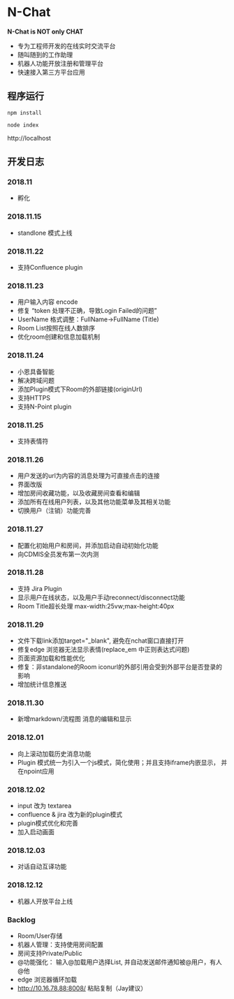 # N-Chat
**N-Chat is NOT only CHAT**
* 专为工程师开发的在线实时交流平台
* 随叫随到的工作助理
* 机器人功能开放注册和管理平台
* 快速接入第三方平台应用

## 程序运行

```
npm install
```

```
node index
```

http://localhost


## 开发日志

### 2018.11 
* 孵化

### 2018.11.15
* standlone 模式上线

### 2018.11.22
* 支持Confluence plugin

### 2018.11.23
* 用户输入内容 encode
* 修复 “token 处理不正确，导致Login Failed的问题”
* UserName 格式调整：FullName->FullName (Title)
* Room List按照在线人数排序
* 优化room创建和信息加载机制

### 2018.11.24
* 小恩具备智能
* 解决跨域问题
* 添加Plugin模式下Room的外部链接(originUrl)
* 支持HTTPS
* 支持N-Point plugin

### 2018.11.25
* 支持表情符

### 2018.11.26
* 用户发送的url为内容的消息处理为可直接点击的连接
* 界面改版
* 增加房间收藏功能，以及收藏房间查看和编辑
* 添加所有在线用户列表，以及其他功能菜单及其相关功能
* 切换用户（注销）功能完善

### 2018.11.27
* 配置化初始用户和房间，并添加启动自动初始化功能
* 向CDMIS全员发布第一次内测

### 2018.11.28
* 支持 Jira Plugin
* 显示用户在线状态，以及用户手动reconnect/disconnect功能
* Room Title超长处理 max-width:25vw;max-height:40px

### 2018.11.29
* 文件下载link添加target="_blank", 避免在nchat窗口直接打开
* 修复edge 浏览器无法显示表情(replace_em 中正则表达式问题)
* 页面资源加载和性能优化
* 修复：非standalone的Room iconurl的外部引用会受到外部平台是否登录的影响 
* 增加统计信息推送

### 2018.11.30 
* 新增markdown/流程图 消息的编辑和显示


### 2018.12.01
* 向上滚动加载历史消息功能 
* Plugin 模式统一为引入一个js模式，简化使用；并且支持iframe内嵌显示， 并在npoint应用

### 2018.12.02
* input 改为 textarea
* confluence & jira 改为新的plugin模式
* plugin模式优化和完善
* 加入启动画面

### 2018.12.03
* 对话自动互译功能

### 2018.12.12
* 机器人开放平台上线

### Backlog
* Room/User存储
* 机器人管理：支持使用房间配置
* 房间支持Private/Public
* @功能强化： 输入@加载用户选择List, 并自动发送邮件通知被@用户，有人@他
* edge 浏览器循环加载
* http://10.16.78.88:8008/ 粘贴复制（Jay建议）

